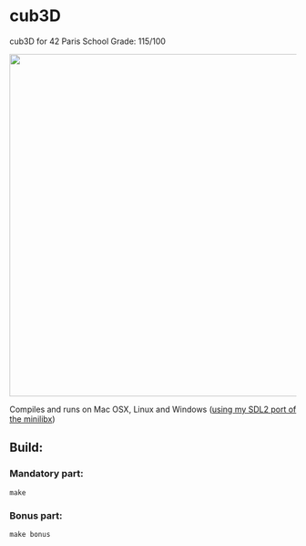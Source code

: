 
# cub3D
cub3D for 42 Paris School
Grade: 115/100

<img src="https://media.giphy.com/media/m2XqE66UO5D78fSX7e/giphy.gif" width="800" height="600" />

Compiles and runs on Mac OSX, Linux and Windows ([using my SDL2 port of the minilibx](https://github.com/Dirty-No/minilibx_windows))

## Build:

### Mandatory part:

    make
### Bonus part:

    make bonus

